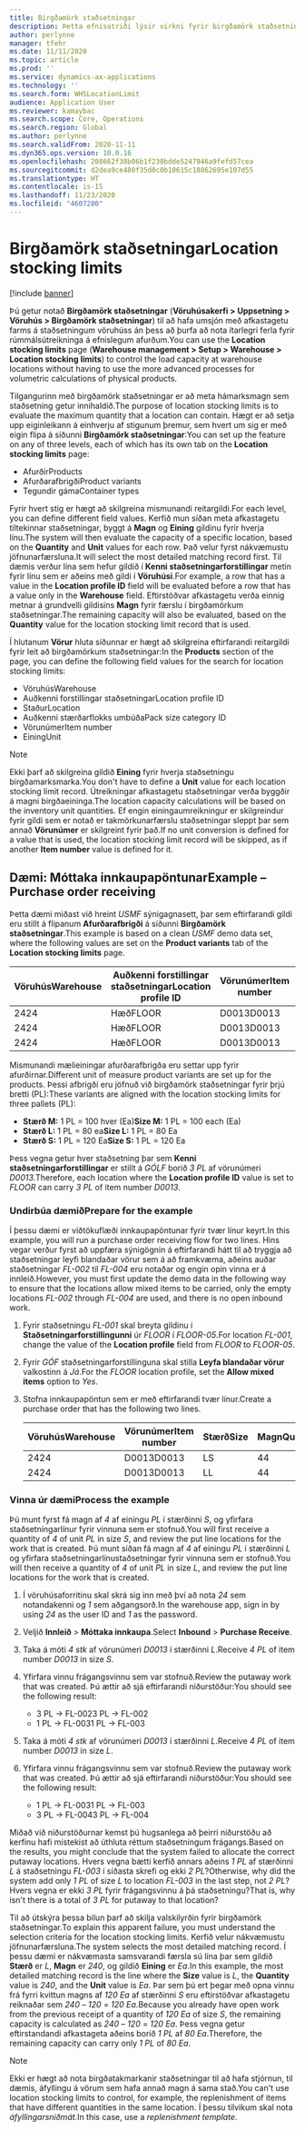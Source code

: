 ```yaml
---
title: Birgðamörk staðsetningar
description: Þetta efnisatriði lýsir virkni fyrir birgðamörk staðsetningar.
author: perlynne
manager: tfehr
ms.date: 11/11/2020
ms.topic: article
ms.prod: ''
ms.service: dynamics-ax-applications
ms.technology: ''
ms.search.form: WHSLocationLimit
audience: Application User
ms.reviewer: kamaybac
ms.search.scope: Core, Operations
ms.search.region: Global
ms.author: perlynne
ms.search.validFrom: 2020-11-11
ms.dyn365.ops.version: 10.0.16
ms.openlocfilehash: 208662f38b06b1f230bdde5247946a9fefd57cea
ms.sourcegitcommit: d2dea9ce480f35d0c0b10615c18862695e107d55
ms.translationtype: HT
ms.contentlocale: is-IS
ms.lasthandoff: 11/23/2020
ms.locfileid: "4607280"
---
```

# <a name="location-stocking-limits"></a><span data-ttu-id="4a1a2-103">Birgðamörk staðsetningar</span><span class="sxs-lookup"><span data-stu-id="4a1a2-103">Location stocking limits</span></span>

[!include [banner](../includes/banner.md)]

<span data-ttu-id="4a1a2-104">Þú getur notað **Birgðamörk staðsetningar** (**Vöruhúsakerfi \> Uppsetning \> Vöruhús \> Birgðamörk staðsetningar**) til að hafa umsjón með afkastagetu farms á staðsetningum vöruhúss án þess að þurfa að nota ítarlegri ferla fyrir rúmmálsútreikninga á efnislegum afurðum.</span><span class="sxs-lookup"><span data-stu-id="4a1a2-104">You can use the **Location stocking limits** page (**Warehouse management \> Setup \> Warehouse \> Location stocking limits**) to control the load capacity at warehouse locations without having to use the more advanced processes for volumetric calculations of physical products.</span></span>

<span data-ttu-id="4a1a2-105">Tilgangurinn með birgðamörk staðsetningar er að meta hámarksmagn sem staðsetning getur innihaldið.</span><span class="sxs-lookup"><span data-stu-id="4a1a2-105">The purpose of location stocking limits is to evaluate the maximum quantity that a location can contain.</span></span> <span data-ttu-id="4a1a2-106">Hægt er að setja upp eiginleikann á einhverju af stigunum þremur, sem hvert um sig er með eigin flipa á síðunni **Birgðamörk staðsetningar**:</span><span class="sxs-lookup"><span data-stu-id="4a1a2-106">You can set up the feature on any of three levels, each of which has its own tab on the **Location stocking limits** page:</span></span>

- <span data-ttu-id="4a1a2-107">Afurðir</span><span class="sxs-lookup"><span data-stu-id="4a1a2-107">Products</span></span>
- <span data-ttu-id="4a1a2-108">Afurðarafbrigði</span><span class="sxs-lookup"><span data-stu-id="4a1a2-108">Product variants</span></span>
- <span data-ttu-id="4a1a2-109">Tegundir gáma</span><span class="sxs-lookup"><span data-stu-id="4a1a2-109">Container types</span></span>

<span data-ttu-id="4a1a2-110">Fyrir hvert stig er hægt að skilgreina mismunandi reitargildi.</span><span class="sxs-lookup"><span data-stu-id="4a1a2-110">For each level, you can define different field values.</span></span> <span data-ttu-id="4a1a2-111">Kerfið mun síðan meta afkastagetu tiltekinnar staðsetningar, byggt á **Magn** og **Eining** gildinu fyrir hverja línu.</span><span class="sxs-lookup"><span data-stu-id="4a1a2-111">The system will then evaluate the capacity of a specific location, based on the **Quantity** and **Unit** values for each row.</span></span> <span data-ttu-id="4a1a2-112">Það velur fyrst nákvæmustu jöfnunarfærsluna.</span><span class="sxs-lookup"><span data-stu-id="4a1a2-112">It will select the most detailed matching record first.</span></span> <span data-ttu-id="4a1a2-113">Til dæmis verður lína sem hefur gildið í **Kenni staðsetningarforstillingar** metin fyrir línu sem er aðeins með gildi í **Vöruhúsi**.</span><span class="sxs-lookup"><span data-stu-id="4a1a2-113">For example, a row that has a value in the **Location profile ID** field will be evaluated before a row that has a value only in the **Warehouse** field.</span></span> <span data-ttu-id="4a1a2-114">Eftirstöðvar afkastagetu verða einnig metnar á grundvelli gildisins **Magn** fyrir færslu í birgðamörkum staðsetningar.</span><span class="sxs-lookup"><span data-stu-id="4a1a2-114">The remaining capacity will also be evaluated, based on the **Quantity** value for the location stocking limit record that is used.</span></span>

<span data-ttu-id="4a1a2-115">Í hlutanum **Vörur** hluta síðunnar er hægt að skilgreina eftirfarandi reitargildi fyrir leit að birgðamörkum staðsetningar:</span><span class="sxs-lookup"><span data-stu-id="4a1a2-115">In the **Products** section of the page, you can define the following field values for the search for location stocking limits:</span></span>

- <span data-ttu-id="4a1a2-116">Vöruhús</span><span class="sxs-lookup"><span data-stu-id="4a1a2-116">Warehouse</span></span>
- <span data-ttu-id="4a1a2-117">Auðkenni forstillingar staðsetningar</span><span class="sxs-lookup"><span data-stu-id="4a1a2-117">Location profile ID</span></span>
- <span data-ttu-id="4a1a2-118">Staður</span><span class="sxs-lookup"><span data-stu-id="4a1a2-118">Location</span></span>
- <span data-ttu-id="4a1a2-119">Auðkenni stærðarflokks umbúða</span><span class="sxs-lookup"><span data-stu-id="4a1a2-119">Pack size category ID</span></span>
- <span data-ttu-id="4a1a2-120">Vörunúmer</span><span class="sxs-lookup"><span data-stu-id="4a1a2-120">Item number</span></span>
- <span data-ttu-id="4a1a2-121">Eining</span><span class="sxs-lookup"><span data-stu-id="4a1a2-121">Unit</span></span>

> [!NOTE]
> <span data-ttu-id="4a1a2-122">Ekki þarf að skilgreina gildið **Eining** fyrir hverja staðsetningu birgðamarksmarka.</span><span class="sxs-lookup"><span data-stu-id="4a1a2-122">You don't have to define a **Unit** value for each location stocking limit record.</span></span> <span data-ttu-id="4a1a2-123">Útreikningar afkastagetu staðsetningar verða byggðir á magni birgðaeininga.</span><span class="sxs-lookup"><span data-stu-id="4a1a2-123">The location capacity calculations will be based on the inventory unit quantities.</span></span> <span data-ttu-id="4a1a2-124">Ef engin einingaumreikningur er skilgreindur fyrir gildi sem er notað er takmörkunarfærslu staðsetningar sleppt þar sem annað **Vörunúmer** er skilgreint fyrir það.</span><span class="sxs-lookup"><span data-stu-id="4a1a2-124">If no unit conversion is defined for a value that is used, the location stocking limit record will be skipped, as if another **Item number** value is defined for it.</span></span>

## <a name="example--purchase-order-receiving"></a><span data-ttu-id="4a1a2-125">Dæmi: Móttaka innkaupapöntunar</span><span class="sxs-lookup"><span data-stu-id="4a1a2-125">Example – Purchase order receiving</span></span>

<span data-ttu-id="4a1a2-126">Þetta dæmi miðast við hreint *USMF* sýnigagnasett, þar sem eftirfarandi gildi eru stillt á flipanum **Afurðarafbrigði** á síðunni **Birgðamörk staðsetningar**.</span><span class="sxs-lookup"><span data-stu-id="4a1a2-126">This example is based on a clean *USMF* demo data set, where the following values are set on the **Product variants** tab of the **Location stocking limits** page.</span></span>

| <span data-ttu-id="4a1a2-127">Vöruhús</span><span class="sxs-lookup"><span data-stu-id="4a1a2-127">Warehouse</span></span> | <span data-ttu-id="4a1a2-128">Auðkenni forstillingar staðsetningar</span><span class="sxs-lookup"><span data-stu-id="4a1a2-128">Location profile ID</span></span> | <span data-ttu-id="4a1a2-129">Vörunúmer</span><span class="sxs-lookup"><span data-stu-id="4a1a2-129">Item number</span></span> | <span data-ttu-id="4a1a2-130">Stærð</span><span class="sxs-lookup"><span data-stu-id="4a1a2-130">Size</span></span> | <span data-ttu-id="4a1a2-131">Magn</span><span class="sxs-lookup"><span data-stu-id="4a1a2-131">Quantity</span></span> | <span data-ttu-id="4a1a2-132">Eining</span><span class="sxs-lookup"><span data-stu-id="4a1a2-132">Unit</span></span> |
|-----------|---------------------|-------------|------|----------|------|
| <span data-ttu-id="4a1a2-133">24</span><span class="sxs-lookup"><span data-stu-id="4a1a2-133">24</span></span>        | <span data-ttu-id="4a1a2-134">Hæð</span><span class="sxs-lookup"><span data-stu-id="4a1a2-134">FLOOR</span></span>               | <span data-ttu-id="4a1a2-135">D0013</span><span class="sxs-lookup"><span data-stu-id="4a1a2-135">D0013</span></span>       | <span data-ttu-id="4a1a2-136">M</span><span class="sxs-lookup"><span data-stu-id="4a1a2-136">M</span></span>    | <span data-ttu-id="4a1a2-137">300</span><span class="sxs-lookup"><span data-stu-id="4a1a2-137">300</span></span>      | <span data-ttu-id="4a1a2-138">Ea</span><span class="sxs-lookup"><span data-stu-id="4a1a2-138">Ea</span></span>   |
| <span data-ttu-id="4a1a2-139">24</span><span class="sxs-lookup"><span data-stu-id="4a1a2-139">24</span></span>        | <span data-ttu-id="4a1a2-140">Hæð</span><span class="sxs-lookup"><span data-stu-id="4a1a2-140">FLOOR</span></span>               | <span data-ttu-id="4a1a2-141">D0013</span><span class="sxs-lookup"><span data-stu-id="4a1a2-141">D0013</span></span>       | <span data-ttu-id="4a1a2-142">L</span><span class="sxs-lookup"><span data-stu-id="4a1a2-142">L</span></span>    | <span data-ttu-id="4a1a2-143">240</span><span class="sxs-lookup"><span data-stu-id="4a1a2-143">240</span></span>      | <span data-ttu-id="4a1a2-144">Ea</span><span class="sxs-lookup"><span data-stu-id="4a1a2-144">Ea</span></span>   |
| <span data-ttu-id="4a1a2-145">24</span><span class="sxs-lookup"><span data-stu-id="4a1a2-145">24</span></span>        | <span data-ttu-id="4a1a2-146">Hæð</span><span class="sxs-lookup"><span data-stu-id="4a1a2-146">FLOOR</span></span>               | <span data-ttu-id="4a1a2-147">D0013</span><span class="sxs-lookup"><span data-stu-id="4a1a2-147">D0013</span></span>       | <span data-ttu-id="4a1a2-148">L</span><span class="sxs-lookup"><span data-stu-id="4a1a2-148">S</span></span>    | <span data-ttu-id="4a1a2-149">360</span><span class="sxs-lookup"><span data-stu-id="4a1a2-149">360</span></span>      | <span data-ttu-id="4a1a2-150">Ea</span><span class="sxs-lookup"><span data-stu-id="4a1a2-150">Ea</span></span>   |

<span data-ttu-id="4a1a2-151">Mismunandi mælieiningar afurðarafbrigða eru settar upp fyrir afurðirnar.</span><span class="sxs-lookup"><span data-stu-id="4a1a2-151">Different unit of measure product variants are set up for the products.</span></span> <span data-ttu-id="4a1a2-152">Þessi afbrigði eru jöfnuð við birgðamörk staðsetningar fyrir þrjú bretti (PL):</span><span class="sxs-lookup"><span data-stu-id="4a1a2-152">These variants are aligned with the location stocking limits for three pallets (PL):</span></span>

- <span data-ttu-id="4a1a2-153">**Stærð M:** 1 PL = 100 hver (Ea)</span><span class="sxs-lookup"><span data-stu-id="4a1a2-153">**Size M:** 1 PL = 100 each (Ea)</span></span>
- <span data-ttu-id="4a1a2-154">**Stærð L:** 1 PL = 80 ea</span><span class="sxs-lookup"><span data-stu-id="4a1a2-154">**Size L:** 1 PL = 80 Ea</span></span>
- <span data-ttu-id="4a1a2-155">**Stærð S:** 1 PL = 120 Ea</span><span class="sxs-lookup"><span data-stu-id="4a1a2-155">**Size S:** 1 PL = 120 Ea</span></span>

<span data-ttu-id="4a1a2-156">Þess vegna getur hver staðsetning þar sem **Kenni staðsetningarforstillingar** er stillt á *GÓLF* borið *3* *PL* af vörunúmeri *D0013*.</span><span class="sxs-lookup"><span data-stu-id="4a1a2-156">Therefore, each location where the **Location profile ID** value is set to *FLOOR* can carry *3* *PL* of item number *D0013*.</span></span>

### <a name="prepare-for-the-example"></a><span data-ttu-id="4a1a2-157">Undirbúa dæmið</span><span class="sxs-lookup"><span data-stu-id="4a1a2-157">Prepare for the example</span></span>

<span data-ttu-id="4a1a2-158">Í þessu dæmi er viðtökuflæði innkaupapöntunar fyrir tvær línur keyrt.</span><span class="sxs-lookup"><span data-stu-id="4a1a2-158">In this example, you will run a purchase order receiving flow for two lines.</span></span> <span data-ttu-id="4a1a2-159">Hins vegar verður fyrst að uppfæra sýnigögnin á eftirfarandi hátt til að tryggja að staðsetningar leyfi blandaðar vörur sem á að framkvæma, aðeins auðar staðsetningar *FL-002* til *FL-004* eru notaðar og engin opin vinna er á innleið.</span><span class="sxs-lookup"><span data-stu-id="4a1a2-159">However, you must first update the demo data in the following way to ensure that the locations allow mixed items to be carried, only the empty locations *FL-002* through *FL-004* are used, and there is no open inbound work.</span></span>

1. <span data-ttu-id="4a1a2-160">Fyrir staðsetningu *FL-001* skal breyta gildinu í **Staðsetningarforstillingunni** úr *FLOOR* í *FLOOR-05*.</span><span class="sxs-lookup"><span data-stu-id="4a1a2-160">For location *FL-001*, change the value of the **Location profile** field from *FLOOR* to *FLOOR-05*.</span></span>
1. <span data-ttu-id="4a1a2-161">Fyrir *GÓF* staðsetningarforstillinguna skal stilla **Leyfa blandaðar vörur** valkostinn á *Já*.</span><span class="sxs-lookup"><span data-stu-id="4a1a2-161">For the *FLOOR* location profile, set the **Allow mixed items** option to *Yes*.</span></span>
1. <span data-ttu-id="4a1a2-162">Stofna innkaupapöntun sem er með eftirfarandi tvær línur.</span><span class="sxs-lookup"><span data-stu-id="4a1a2-162">Create a purchase order that has the following two lines.</span></span>

    | <span data-ttu-id="4a1a2-163">Vöruhús</span><span class="sxs-lookup"><span data-stu-id="4a1a2-163">Warehouse</span></span> | <span data-ttu-id="4a1a2-164">Vörunúmer</span><span class="sxs-lookup"><span data-stu-id="4a1a2-164">Item number</span></span> | <span data-ttu-id="4a1a2-165">Stærð</span><span class="sxs-lookup"><span data-stu-id="4a1a2-165">Size</span></span> | <span data-ttu-id="4a1a2-166">Magn</span><span class="sxs-lookup"><span data-stu-id="4a1a2-166">Quantity</span></span> | <span data-ttu-id="4a1a2-167">Eining</span><span class="sxs-lookup"><span data-stu-id="4a1a2-167">Unit</span></span> |
    |-----------|-------------|------|----------|------|
    | <span data-ttu-id="4a1a2-168">24</span><span class="sxs-lookup"><span data-stu-id="4a1a2-168">24</span></span>        | <span data-ttu-id="4a1a2-169">D0013</span><span class="sxs-lookup"><span data-stu-id="4a1a2-169">D0013</span></span>       | <span data-ttu-id="4a1a2-170">L</span><span class="sxs-lookup"><span data-stu-id="4a1a2-170">S</span></span>    | <span data-ttu-id="4a1a2-171">4</span><span class="sxs-lookup"><span data-stu-id="4a1a2-171">4</span></span>        | <span data-ttu-id="4a1a2-172">PL</span><span class="sxs-lookup"><span data-stu-id="4a1a2-172">PL</span></span>   |
    | <span data-ttu-id="4a1a2-173">24</span><span class="sxs-lookup"><span data-stu-id="4a1a2-173">24</span></span>        | <span data-ttu-id="4a1a2-174">D0013</span><span class="sxs-lookup"><span data-stu-id="4a1a2-174">D0013</span></span>       | <span data-ttu-id="4a1a2-175">L</span><span class="sxs-lookup"><span data-stu-id="4a1a2-175">L</span></span>    | <span data-ttu-id="4a1a2-176">4</span><span class="sxs-lookup"><span data-stu-id="4a1a2-176">4</span></span>        | <span data-ttu-id="4a1a2-177">PL</span><span class="sxs-lookup"><span data-stu-id="4a1a2-177">PL</span></span>   |

### <a name="process-the-example"></a><span data-ttu-id="4a1a2-178">Vinna úr dæmi</span><span class="sxs-lookup"><span data-stu-id="4a1a2-178">Process the example</span></span>

<span data-ttu-id="4a1a2-179">Þú munt fyrst fá magn af *4* af einingu *PL* í stærðinni *S*, og yfirfara staðsetningarlínur fyrir vinnuna sem er stofnuð.</span><span class="sxs-lookup"><span data-stu-id="4a1a2-179">You will first receive a quantity of *4* of unit *PL* in size *S*, and review the put line locations for the work that is created.</span></span> <span data-ttu-id="4a1a2-180">Þú munt síðan fá magn af *4* af einingu *PL* í stærðinni *L* og yfirfara staðsetningarlínustaðsetningar fyrir vinnuna sem er stofnuð.</span><span class="sxs-lookup"><span data-stu-id="4a1a2-180">You will then receive a quantity of *4* of unit *PL* in size *L*, and review the put line locations for the work that is created.</span></span>

1. <span data-ttu-id="4a1a2-181">Í vöruhúsaforritinu skal skrá sig inn með því að nota *24* sem notandakenni og *1* sem aðgangsorð.</span><span class="sxs-lookup"><span data-stu-id="4a1a2-181">In the warehouse app, sign in by using *24* as the user ID and *1* as the password.</span></span>
1. <span data-ttu-id="4a1a2-182">Veljið **Innleið** \> **Móttaka innkaupa**.</span><span class="sxs-lookup"><span data-stu-id="4a1a2-182">Select **Inbound** \> **Purchase Receive**.</span></span>
1. <span data-ttu-id="4a1a2-183">Taka á móti *4* *stk* af vörunúmeri *D0013* í stærðinni *L*.</span><span class="sxs-lookup"><span data-stu-id="4a1a2-183">Receive *4* *PL* of item number *D0013* in size *S*.</span></span>
1. <span data-ttu-id="4a1a2-184">Yfirfara vinnu frágangsvinnu sem var stofnuð.</span><span class="sxs-lookup"><span data-stu-id="4a1a2-184">Review the putaway work that was created.</span></span> <span data-ttu-id="4a1a2-185">Þú ættir að sjá eftirfarandi niðurstöður:</span><span class="sxs-lookup"><span data-stu-id="4a1a2-185">You should see the following result:</span></span>

    - <span data-ttu-id="4a1a2-186">3 PL -\> FL-002</span><span class="sxs-lookup"><span data-stu-id="4a1a2-186">3 PL -\> FL-002</span></span>
    - <span data-ttu-id="4a1a2-187">1 PL -\> FL-003</span><span class="sxs-lookup"><span data-stu-id="4a1a2-187">1 PL -\> FL-003</span></span>

1. <span data-ttu-id="4a1a2-188">Taka á móti *4* *stk* af vörunúmeri *D0013* í stærðinni *L*.</span><span class="sxs-lookup"><span data-stu-id="4a1a2-188">Receive *4* *PL* of item number *D0013* in size *L*.</span></span>
1. <span data-ttu-id="4a1a2-189">Yfirfara vinnu frágangsvinnu sem var stofnuð.</span><span class="sxs-lookup"><span data-stu-id="4a1a2-189">Review the putaway work that was created.</span></span> <span data-ttu-id="4a1a2-190">Þú ættir að sjá eftirfarandi niðurstöður:</span><span class="sxs-lookup"><span data-stu-id="4a1a2-190">You should see the following result:</span></span>

    - <span data-ttu-id="4a1a2-191">1 PL -\> FL-003</span><span class="sxs-lookup"><span data-stu-id="4a1a2-191">1 PL -\> FL-003</span></span>
    - <span data-ttu-id="4a1a2-192">3 PL -\> FL-004</span><span class="sxs-lookup"><span data-stu-id="4a1a2-192">3 PL -\> FL-004</span></span>

<span data-ttu-id="4a1a2-193">Miðað við niðurstöðurnar kemst þú hugsanlega að þeirri niðurstöðu að kerfinu hafi mistekist að úthluta réttum staðsetningum frágangs.</span><span class="sxs-lookup"><span data-stu-id="4a1a2-193">Based on the results, you might conclude that the system failed to allocate the correct putaway locations.</span></span> <span data-ttu-id="4a1a2-194">Hvers vegna bætti kerfið annars aðeins *1* *PL* af stærðinni *L* á staðsetningu *FL-003* í síðasta skrefi og ekki *2* *PL*?</span><span class="sxs-lookup"><span data-stu-id="4a1a2-194">Otherwise, why did the system add only *1* *PL* of size *L* to location *FL-003* in the last step, not *2* *PL*?</span></span> <span data-ttu-id="4a1a2-195">Hvers vegna er ekki *3* *PL* fyrir frágangsvinnu á þá staðsetningu?</span><span class="sxs-lookup"><span data-stu-id="4a1a2-195">That is, why isn't there is a total of *3* *PL* for putaway to that location?</span></span>

<span data-ttu-id="4a1a2-196">Til að útskýra þessa bilun þarf að skilja valskilyrðin fyrir birgðamörk staðsetningar.</span><span class="sxs-lookup"><span data-stu-id="4a1a2-196">To explain this apparent failure, you must understand the selection criteria for the location stocking limits.</span></span> <span data-ttu-id="4a1a2-197">Kerfið velur nákvæmustu jöfnunarfærsluna.</span><span class="sxs-lookup"><span data-stu-id="4a1a2-197">The system selects the most detailed matching record.</span></span> <span data-ttu-id="4a1a2-198">Í þessu dæmi er nákvæmasta samsvarandi færsla sú lína þar sem gildið **Stærð** er *L*, **Magn** er *240*, og gildið **Eining** er *Ea*.</span><span class="sxs-lookup"><span data-stu-id="4a1a2-198">In this example, the most detailed matching record is the line where the **Size** value is *L*, the **Quantity** value is *240*, and the **Unit** value is *Ea*.</span></span> <span data-ttu-id="4a1a2-199">Þar sem þú ert þegar með opna vinnu frá fyrri kvittun magns af *120* *Ea* af stærðinni *S* eru eftirstöðvar afkastagetu reiknaðar sem *240* – *120* = *120* *Ea*.</span><span class="sxs-lookup"><span data-stu-id="4a1a2-199">Because you already have open work from the previous receipt of a quantity of *120* *Ea* of size *S*, the remaining capacity is calculated as *240* – *120* = *120* *Ea*.</span></span> <span data-ttu-id="4a1a2-200">Þess vegna getur eftirstandandi afkastageta aðeins borið *1* *PL* af *80* *Ea*.</span><span class="sxs-lookup"><span data-stu-id="4a1a2-200">Therefore, the remaining capacity can carry only *1* *PL* of *80* *Ea*.</span></span>

> [!NOTE]
> <span data-ttu-id="4a1a2-201">Ekki er hægt að nota birgðatakmarkanir staðsetningar til að hafa stjórnun, til dæmis, áfyllingu á vörum sem hafa annað magn á sama stað.</span><span class="sxs-lookup"><span data-stu-id="4a1a2-201">You can't use location stocking limits to control, for example, the replenishment of items that have different quantities in the same location.</span></span> <span data-ttu-id="4a1a2-202">Í þessu tilvikum skal nota *áfyllingarsniðmát*.</span><span class="sxs-lookup"><span data-stu-id="4a1a2-202">In this case, use a *replenishment template*.</span></span>
